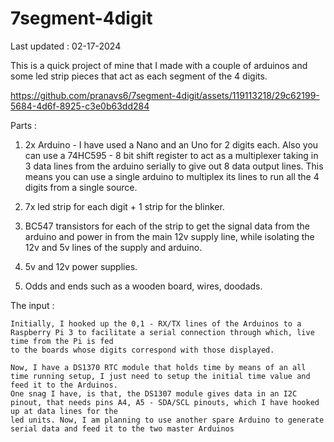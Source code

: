 # 7segment-4digit
Last updated : 02-17-2024

This is a quick project of mine that I made with a couple of arduinos and some led strip pieces that act as each segment of the 4 digits.

https://github.com/pranavs6/7segment-4digit/assets/119113218/29c62199-5684-4d6f-8925-c3e0b63dd284


Parts :

  1. 2x Arduino - I have used a Nano and an Uno for 2 digits each. Also you can use a 74HC595 - 8 bit shift register to act as a multiplexer taking in 3 data lines
     from the arduino serially to give out 8 data output lines. This means you can use a single arduino to multiplex its lines to run all the 4 digits from a
     single source.
     
  2. 7x led strip for each digit + 1 strip for the blinker.
     
  3. BC547 transistors for each of the strip to get the signal data from the arduino and power in from the main 12v supply line, while isolating the 12v and 5v
     lines of the supply and arduino.
     
  4. 5v and 12v power supplies.

  5. Odds and ends such as a wooden board, wires, doodads.

The input : 

    Initially, I hooked up the 0,1 - RX/TX lines of the Arduinos to a Raspberry Pi 3 to facilitate a serial connection through which, live time from the Pi is fed
    to the boards whose digits correspond with those displayed.

    Now, I have a DS1370 RTC module that holds time by means of an all time running setup, I just need to setup the initial time value and feed it to the Arduinos.
    One snag I have, is that, the DS1307 module gives data in an I2C pinout, that needs pins A4, A5 - SDA/SCL pinouts, which I have hooked up at data lines for the
    led units. Now, I am planning to use another spare Arduino to generate serial data and feed it to the two master Arduinos

    
